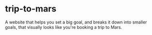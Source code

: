 # trip-to-mars
A website that helps you set a big goal, and breaks it down into smaller goals, that visually looks like you're booking a trip to Mars.
